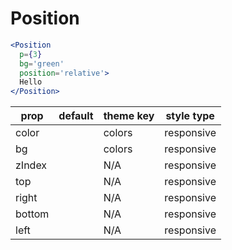 # Position

```.jsx
<Position
  p={3}
  bg='green'
  position='relative'>
  Hello
</Position>
```

prop | default | theme key | style type
---|---|---|---
color |  | colors | responsive
bg |  | colors | responsive
zIndex |  | N/A | responsive
top |  | N/A | responsive
right |  | N/A | responsive
bottom |  | N/A | responsive
left |  | N/A | responsive